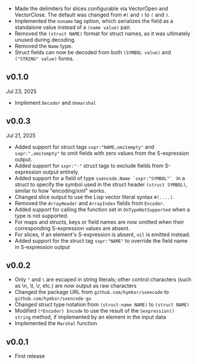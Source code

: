 - Made the delimiters for slices configurable via VectorOpen and VectorClose. The default was changed from `#(` and `)` to `(` and `)`.
- Implemented the `noname` tag option, which serializes the field as a standalone value instead of a `(name value)` pair.
- Removed the `(struct NAME)` format for struct names, as it was ultimately unused during decoding.
- Removed the `Name` type.
- Struct fields can now be decoded from both `(SYMBOL value)` and `("STRING" value)` forms.

v0.1.0
-------
Jul 23, 2025

- Implement `Decoder` and `Unmarshal`

v0.0.3
------
Jul 21, 2025

- Added support for struct tags `sxpr:"NAME,omitempty"` and `sxpr:",omitempty"` to omit fields with zero values from the S-expression output.
- Added support for `sxpr:"-"` struct tags to exclude fields from S-expression output entirely.
- Added support for a field of type ``sxencode.Name `sxpr:"SYMBOL"` `` in a struct to specify the symbol used in the struct header `(struct SYMBOL)`, similar to how "encoding/xml" works.
- Changed slice output to use the Lisp vector literal syntax `#(....)`.
- Removed the `ArrayHeader` and `ArrayIndex` fields from `Encoder`.
- Added support for calling the function set in `OnTypeNotSupported` when a type is not supported.
- For maps and structs, keys or field names are now omitted when their corresponding S-expression values are absent.
- For slices, if an element's S-expression is absent, `nil` is emitted instead.
- Added support for the struct tag `sxpr:"NAME"` to override the field name in S-expression output

v0.0.2
------

- Only `"` and `\` are escaped in string literals; other control characters (such as \n, \t, \r, etc.) are now output as raw characters
- Changed the package URL from `github.com/hymkor/sxencode` to `github.com/hymkor/sxencode-go`
- Changed struct type notation from `(struct-name NAME)` to `(struct NAME)`
- Modified `(*Encoder) Encode` to use the result of the `Sexpression() string` method, if implemented by an element in the input data
- Implemented the `Marshal` function

v0.0.1
------

- First release
